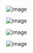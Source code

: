 ![image](https://github.com/user-attachments/assets/7bda1e1a-7ea4-4007-b9bd-e44dffb1854e)

![image](https://github.com/user-attachments/assets/4181a975-ff63-42c9-9daa-961a5c761f27)

![image](https://github.com/user-attachments/assets/96dc91f1-afc0-4f53-ac40-a9ecf56c5809)

![image](https://github.com/user-attachments/assets/e1edcf2f-c33a-4abe-ae9c-1a290a86723b)




